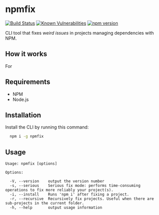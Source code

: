 # npmfix

[![Build Status](https://travis-ci.org/labarilem/npmfix.svg?branch=master)](https://travis-ci.org/labarilem/npmfix)
[![Known Vulnerabilities](https://snyk.io/test/github/labarilem/npmfix/badge.svg?targetFile=package.json)](https://snyk.io/test/github/labarilem/npmfix?targetFile=package.json)
[![npm version](https://badge.fury.io/js/npmfix.svg)](https://badge.fury.io/js/npmfix)

CLI tool that fixes *weird issues* in projects managing dependencies with NPM.

## How it works

For

## Requirements

- NPM
- Node.js

## Installation

Install the CLI by running this command:

```bash
  npm i -g npmfix
```

## Usage

```shell
Usage: npmfix [options]

Options:

  -V, --version    output the version number
  -s, --serious    Serious fix mode: performs time-consuming operations to fix more reliably your project(s).
  -i, --install    Runs 'npm i' after fixing a project.
  -r, --recursive  Recursively fix projects. Useful when there are sub-projects in the current folder.
  -h, --help       output usage information
```